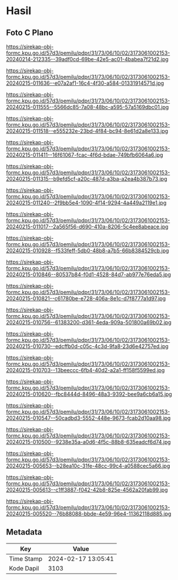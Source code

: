 # Hasil

## Foto C Plano

https://sirekap-obj-formc.kpu.go.id/57d3/pemilu/pdpr/31/73/06/10/02/3173061002153-20240214-212335--39adf0cd-69be-42e5-ac01-4babea7f21d2.jpg

https://sirekap-obj-formc.kpu.go.id/57d3/pemilu/pdpr/31/73/06/10/02/3173061002153-20240215-011636--e07a2af1-16c4-4f30-a584-01331914571d.jpg

https://sirekap-obj-formc.kpu.go.id/57d3/pemilu/pdpr/31/73/06/10/02/3173061002153-20240215-011555--5566dc85-7a08-48bc-a595-57a5169dbc01.jpg

https://sirekap-obj-formc.kpu.go.id/57d3/pemilu/pdpr/31/73/06/10/02/3173061002153-20240215-011518--e555232e-23bd-4f84-bc94-8e61d2a8e133.jpg

https://sirekap-obj-formc.kpu.go.id/57d3/pemilu/pdpr/31/73/06/10/02/3173061002153-20240215-011411--16f61067-fcac-4f6d-bdae-749bfb6064a6.jpg

https://sirekap-obj-formc.kpu.go.id/57d3/pemilu/pdpr/31/73/06/10/02/3173061002153-20240215-011315--b9efd5cf-a20c-487d-a3ba-a2ea4b387b73.jpg

https://sirekap-obj-formc.kpu.go.id/57d3/pemilu/pdpr/31/73/06/10/02/3173061002153-20240215-011240--2f9bb5e4-1090-4f14-9294-4a449a2119e1.jpg

https://sirekap-obj-formc.kpu.go.id/57d3/pemilu/pdpr/31/73/06/10/02/3173061002153-20240215-011017--2a565f56-d690-410a-8206-5c4ee8abeace.jpg

https://sirekap-obj-formc.kpu.go.id/57d3/pemilu/pdpr/31/73/06/10/02/3173061002153-20240215-010928--f533feff-5db0-48b8-a7b5-66b8384529cb.jpg

https://sirekap-obj-formc.kpu.go.id/57d3/pemilu/pdpr/31/73/06/10/02/3173061002153-20240215-010846--80537b84-f0d1-4528-84d7-ab977e76eda5.jpg

https://sirekap-obj-formc.kpu.go.id/57d3/pemilu/pdpr/31/73/06/10/02/3173061002153-20240215-010821--c61780be-e728-406a-8e1c-d7f8777a1d97.jpg

https://sirekap-obj-formc.kpu.go.id/57d3/pemilu/pdpr/31/73/06/10/02/3173061002153-20240215-010756--61383200-d361-4eda-909a-501800a69b02.jpg

https://sirekap-obj-formc.kpu.go.id/57d3/pemilu/pdpr/31/73/06/10/02/3173061002153-20240215-010730--edcffb0d-c05c-4c3d-9fa8-23d6e42757ed.jpg

https://sirekap-obj-formc.kpu.go.id/57d3/pemilu/pdpr/31/73/06/10/02/3173061002153-20240215-010703--13beeccc-6fb4-40d2-a2a1-ff158f5599ed.jpg

https://sirekap-obj-formc.kpu.go.id/57d3/pemilu/pdpr/31/73/06/10/02/3173061002153-20240215-010620--fbc8444d-8496-48a3-9392-bee9a6cb6a15.jpg

https://sirekap-obj-formc.kpu.go.id/57d3/pemilu/pdpr/31/73/06/10/02/3173061002153-20240215-010547--50cadbd3-5552-448e-9673-fcab2d10aa98.jpg

https://sirekap-obj-formc.kpu.go.id/57d3/pemilu/pdpr/31/73/06/10/02/3173061002153-20240215-010500--9238e35a-a0d6-4f5c-88b8-635eadcf6d74.jpg

https://sirekap-obj-formc.kpu.go.id/57d3/pemilu/pdpr/31/73/06/10/02/3173061002153-20240215-005653--b28ea10c-31fe-48cc-99c4-a0588cec5a66.jpg

https://sirekap-obj-formc.kpu.go.id/57d3/pemilu/pdpr/31/73/06/10/02/3173061002153-20240215-005613--c1ff3887-f042-42b8-825e-4562a20fab99.jpg

https://sirekap-obj-formc.kpu.go.id/57d3/pemilu/pdpr/31/73/06/10/02/3173061002153-20240215-005520--76b88088-bbde-4e59-96e4-11362118d885.jpg


## Metadata

| Key        | Value               |
| ---------- | ------------------- |
| Time Stamp | 2024-02-17 13:05:41 |
| Kode Dapil | 3103                |



